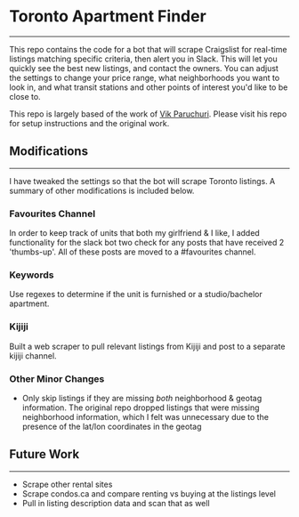 # Toronto Apartment Finder
------------------------

This repo contains the code for a bot that will scrape Craigslist for real-time listings matching specific criteria, then alert you in Slack. This will let you quickly see the best new listings, and contact the owners. You can adjust the settings to change your price range, what neighborhoods you want to look in, and what transit stations and other points of interest you'd like to be close to.

This repo is largely based of the work of [Vik Paruchuri](https://github.com/VikParuchuri/apartment-finder). Please visit his repo for setup instructions and the original work.


## Modifications
------------------------
I have tweaked the settings so that the bot will scrape Toronto listings. A summary of other modifications is included below.


### Favourites Channel
In order to keep track of units that both my girlfriend & I like, I added functionality for the slack bot two check for any posts that have received 2 'thumbs-up'. All of these posts are moved to a #favourites channel.

### Keywords
Use regexes to determine if the unit is furnished or a studio/bachelor apartment.

### Kijiji
Built a web scraper to pull relevant listings from Kijiji and post to a separate kijiji channel.

### Other Minor Changes
* Only skip listings if they are missing *both* neighborhood & geotag information. The original repo dropped listings that were missing neighborhood information, which I felt was unnecessary due to the presence of the lat/lon coordinates in the geotag




## Future Work
------------------------
* Scrape other rental sites
* Scrape condos.ca and compare renting vs buying at the listings level
* Pull in listing description data and scan that as well
